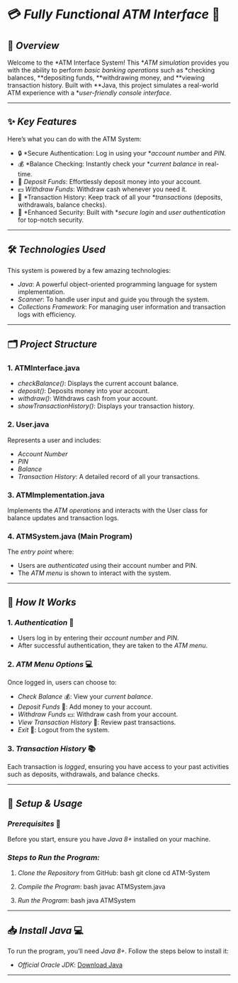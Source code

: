 # 💳 *Fully Functional ATM Interface* 🏧

## 🚀 *Overview*
Welcome to the *ATM Interface System! This **ATM simulation* provides you with the ability to perform *basic banking operations* such as *checking balances, **depositing funds, **withdrawing money, and **viewing transaction history. Built with **Java, this project simulates a real-world ATM experience with a **user-friendly console interface*.

---

## ✨ *Key Features*
Here’s what you can do with the ATM System:

- 🔒 *Secure Authentication: Log in using your **account number* and *PIN*.
- 💰 *Balance Checking: Instantly check your **current balance* in real-time.
- 💸 *Deposit Funds*: Effortlessly deposit money into your account.
- 💵 *Withdraw Funds*: Withdraw cash whenever you need it.
- 📜 *Transaction History: Keep track of all your **transactions* (deposits, withdrawals, balance checks).
- 🔐 *Enhanced Security: Built with **secure login* and *user authentication* for top-notch security.

---

## 🛠 *Technologies Used*
This system is powered by a few amazing technologies:
- *Java*: A powerful object-oriented programming language for system implementation.
- *Scanner*: To handle user input and guide you through the system.
- *Collections Framework*: For managing user information and transaction logs with efficiency.

---

## 🗂 *Project Structure*
### 1. ATMInterface.java
- *checkBalance()*: Displays the current account balance.
- *deposit()*: Deposits money into your account.
- *withdraw()*: Withdraws cash from your account.
- *showTransactionHistory()*: Displays your transaction history.

### 2. User.java
Represents a user and includes:
- *Account Number*
- *PIN*
- *Balance*
- *Transaction History*: A detailed record of all your transactions.

### 3. ATMImplementation.java
Implements the *ATM operations* and interacts with the User class for balance updates and transaction logs.

### 4. ATMSystem.java (Main Program)
The *entry point* where:
- Users are *authenticated* using their account number and PIN.
- The *ATM menu* is shown to interact with the system.

---

## 🔧 *How It Works*

### 1. *Authentication* 🔑
   - Users log in by entering their *account number* and *PIN*.
   - After successful authentication, they are taken to the *ATM menu*.

### 2. *ATM Menu Options* 💻
Once logged in, users can choose to:
- *Check Balance* 💰: View your *current balance*.
- *Deposit Funds* 💸: Add money to your account.
- *Withdraw Funds* 💵: Withdraw cash from your account.
- *View Transaction History* 📜: Review past transactions.
- *Exit* 🚪: Logout from the system.

### 3. *Transaction History* 📚
Each transaction is *logged*, ensuring you have access to your past activities such as deposits, withdrawals, and balance checks.

---

## 📂 *Setup & Usage*

### *Prerequisites* 🚨
Before you start, ensure you have *Java 8+* installed on your machine.

### *Steps to Run the Program:*

1. *Clone the Repository* from GitHub:
    bash
    git clone 
    cd ATM-System
    

2. *Compile the Program*:
    bash
    javac ATMSystem.java
    

3. *Run the Program*:
    bash
    java ATMSystem
    

---

## 📥 *Install Java* 💻
To run the program, you’ll need *Java 8+*. Follow the steps below to install it:
- *Official Oracle JDK*: [Download Java](https://www.oracle.com/java/technologies/javase-jdk11-downloads.html)

---
